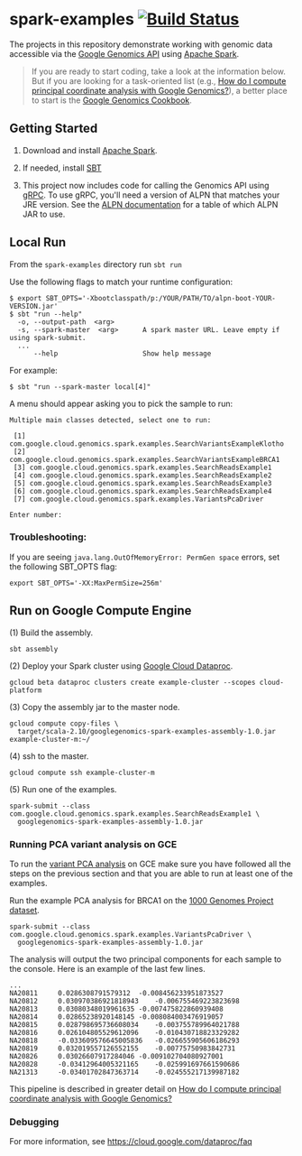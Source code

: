 spark-examples [![Build Status](https://img.shields.io/travis/googlegenomics/spark-examples.svg?style=flat)](https://travis-ci.org/googlegenomics/spark-examples)
==============

The projects in this repository demonstrate working with genomic data accessible via the [Google Genomics API](https://cloud.google.com/genomics/) using [Apache Spark](http://spark.apache.org/).

> If you are ready to start coding, take a look at the information below.  But if you are
> looking for a task-oriented list (e.g., [How do I compute principal coordinate analysis
> with Google Genomics?](http://googlegenomics.readthedocs.org/en/latest/use_cases/compute_principal_coordinate_analysis/index.html)),
> a better place to start is the [Google Genomics Cookbook](http://googlegenomics.readthedocs.org/en/latest/index.html).

Getting Started
---------------

 1. Download and install [Apache Spark](https://spark.apache.org/downloads.html).

 2. If needed, install [SBT](http://www.scala-sbt.org/release/docs/Getting-Started/Setup.html)

 3. This project now includes code for calling the Genomics API using <a href="http://www.grpc.io">gRPC</a>.  To use gRPC, you'll need a version of ALPN that matches your JRE version. See the
<a href="http://www.eclipse.org/jetty/documentation/9.2.10.v20150310/alpn-chapter.html">ALPN documentation</a> for a table of which ALPN JAR to use.

Local Run
---------
From the `spark-examples` directory run `sbt run`

Use the following flags to match your runtime configuration:

```
$ export SBT_OPTS='-Xbootclasspath/p:/YOUR/PATH/TO/alpn-boot-YOUR-VERSION.jar'
$ sbt "run --help"
  -o, --output-path  <arg>
  -s, --spark-master  <arg>      A spark master URL. Leave empty if using spark-submit.
  ...
      --help                     Show help message
```

For example: 

```
$ sbt "run --spark-master local[4]"
```

A menu should appear asking you to pick the sample to run:
```
Multiple main classes detected, select one to run:

 [1] com.google.cloud.genomics.spark.examples.SearchVariantsExampleKlotho
 [2] com.google.cloud.genomics.spark.examples.SearchVariantsExampleBRCA1
 [3] com.google.cloud.genomics.spark.examples.SearchReadsExample1
 [4] com.google.cloud.genomics.spark.examples.SearchReadsExample2
 [5] com.google.cloud.genomics.spark.examples.SearchReadsExample3
 [6] com.google.cloud.genomics.spark.examples.SearchReadsExample4
 [7] com.google.cloud.genomics.spark.examples.VariantsPcaDriver
 
Enter number:
```

### Troubleshooting:

If you are seeing `java.lang.OutOfMemoryError: PermGen space` errors, set the following SBT_OPTS flag:
```
export SBT_OPTS='-XX:MaxPermSize=256m'
``` 

Run on Google Compute Engine
-----------------------------

(1) Build the assembly.
```
sbt assembly
```
(2) Deploy your Spark cluster using [Google Cloud Dataproc](https://cloud.google.com/dataproc/).
```
gcloud beta dataproc clusters create example-cluster --scopes cloud-platform
```
(3) Copy the assembly jar to the master node.
```
gcloud compute copy-files \
  target/scala-2.10/googlegenomics-spark-examples-assembly-1.0.jar  example-cluster-m:~/
```
(4) ssh to the master.
```
gcloud compute ssh example-cluster-m
```
(5) Run one of the examples.
```
spark-submit --class com.google.cloud.genomics.spark.examples.SearchReadsExample1 \
  googlegenomics-spark-examples-assembly-1.0.jar
```

### Running PCA variant analysis on GCE
To run the [variant PCA analysis](https://github.com/googlegenomics/spark-examples/blob/master/src/main/scala/com/google/cloud/genomics/spark/examples/VariantsPca.scala) on GCE  make sure you have followed all the steps on the previous section and that you are able to run at least one of the examples.

Run the example PCA analysis for BRCA1 on the [1000 Genomes Project dataset](https://cloud.google.com/genomics/data/1000-genomes).
```
spark-submit --class com.google.cloud.genomics.spark.examples.VariantsPcaDriver \
  googlegenomics-spark-examples-assembly-1.0.jar
```

The analysis will output the two principal components for each sample to the console. Here is an example of the last few lines.
```
...
NA20811		0.0286308791579312	-0.008456233951873527
NA20812		0.030970386921818943	-0.006755469223823698
NA20813		0.03080348019961635	-0.007475822860939408
NA20814		0.02865238920148145	-0.008084003476919057
NA20815		0.028798695736608034	-0.003755789964021788
NA20816		0.026104805529612096	-0.010430718823329282
NA20818		-0.033609576645005836	-0.026655905606186293
NA20819		0.032019557126552155	-0.00775750983842731
NA20826		0.03026607917284046	-0.009102704080927001
NA20828		-0.03412964005321165	-0.025991697661590686
NA21313		-0.03401702847363714	-0.024555217139987182
```

This pipeline is described in greater detail on [How do I compute principal coordinate analysis with Google Genomics?](http://googlegenomics.readthedocs.org/en/latest/use_cases/compute_principal_coordinate_analysis/index.html)

### Debugging 

For more information, see https://cloud.google.com/dataproc/faq

